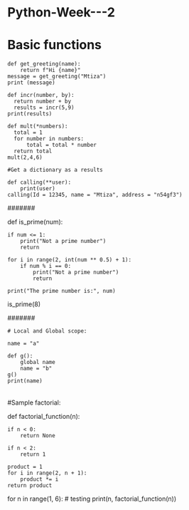 # Python-Week---2

# Basic functions

    def get_greeting(name):
        return f"Hi {name}"
    message = get_greeting("Mtiza")
    print (message)

    def incr(number, by):
      return number + by
      results = incr(5,9)
    print(results)

    def mult(*numbers):
      total = 1
      for number in numbers:
          total = total * number
      return total
    mult(2,4,6)

    #Get a dictionary as a results

    def calling(**user):
        print(user)
    calling(Id = 12345, name = "Mtiza", address = "n54gf3")

#######

def is_prime(num):
    
    if num <= 1:
        print("Not a prime number")
        return
    
    for i in range(2, int(num ** 0.5) + 1):
        if num % i == 0:
            print("Not a prime number")
            return
    
    print("The prime number is:", num)

is_prime(8)

#######

    # Local and Global scope:

    name = "a"

    def g():
        global name
        name = "b"
    g()
    print(name)

######


#Sample factorial:

def factorial_function(n):
    
    if n < 0:
        return None
        
    if n < 2:
        return 1

    product = 1
    for i in range(2, n + 1):
        product *= i
    return product

for n in range(1, 6):  # testing
    print(n, factorial_function(n))
